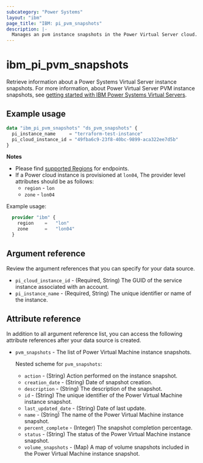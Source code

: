 ```yaml
---
subcategory: "Power Systems"
layout: "ibm"
page_title: "IBM: pi_pvm_snapshots"
description: |-
  Manages an pvm instance snapshots in the Power Virtual Server cloud.
---
```


# ibm_pi_pvm_snapshots
Retrieve information about a Power Systems Virtual Server instance snapshots. For more information, about Power Virtual Server PVM instance snapshots, see [getting started with IBM Power Systems Virtual Servers](https://cloud.ibm.com/docs/power-iaas?topic=power-iaas-getting-started).

## Example usage
```terraform
data "ibm_pi_pvm_snapshots" "ds_pvm_snapshots" {
  pi_instance_name     = "terraform-test-instance"
  pi_cloud_instance_id = "49fba6c9-23f8-40bc-9899-aca322ee7d5b"
}
```

**Notes**
- Please find [supported Regions](https://cloud.ibm.com/apidocs/power-cloud#endpoint) for endpoints.
- If a Power cloud instance is provisioned at `lon04`, The provider level attributes should be as follows:
  - `region` - `lon`
  - `zone` - `lon04`

Example usage:
  ```terraform
    provider "ibm" {
      region    =   "lon"
      zone      =   "lon04"
    }
  ```

## Argument reference
Review the argument references that you can specify for your data source. 

- `pi_cloud_instance_id` - (Required, String) The GUID of the service instance associated with an account.
- `pi_instance_name` - (Required, String) The unique identifier or name of the instance.

## Attribute reference
In addition to all argument reference list, you can access the following attribute references after your data source is created. 

- `pvm_snapshots` - The list of Power Virtual Machine instance snapshots.
  
  Nested scheme for `pvm_snapshots`:
  - `action` - (String) Action performed on the instance snapshot.
  - `creation_date` - (String) Date of snapshot creation.
  - `description` - (String) The description of the snapshot.
  - `id` - (String) The unique identifier of the Power Virtual Machine instance snapshot.
  - `last_updated_date` - (String) Date of last update.
  - `name` - (String) The name of the Power Virtual Machine instance snapshot.
  - `percent_complete` - (Integer) The snapshot completion percentage.
  - `status` - (String) The status of the Power Virtual Machine instance snapshot.
  - `volume_snapshots` - (Map) A map of volume snapshots included in the Power Virtual Machine instance snapshot.
